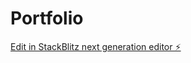 # Portfolio

[Edit in StackBlitz next generation editor ⚡️](https://stackblitz.com/~/github.com/jerrynkongolo/Portfolio)